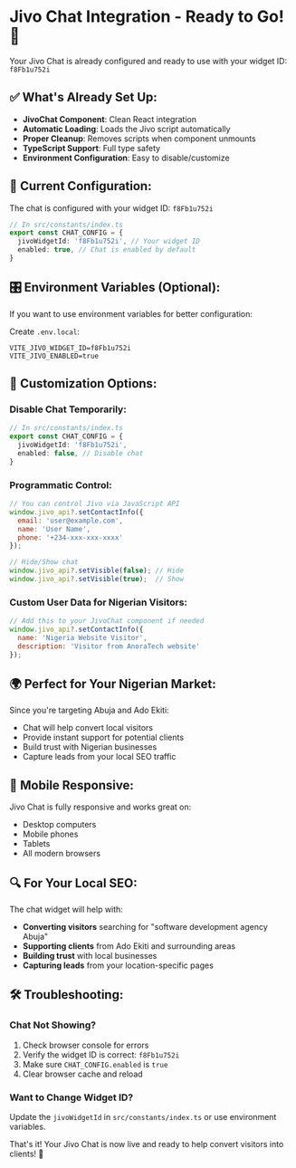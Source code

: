 # Jivo Chat Integration - Ready to Go! 🎉

Your Jivo Chat is already configured and ready to use with your widget ID: `f8Fb1u752i`

## ✅ What's Already Set Up:

- **JivoChat Component**: Clean React integration
- **Automatic Loading**: Loads the Jivo script automatically
- **Proper Cleanup**: Removes scripts when component unmounts
- **TypeScript Support**: Full type safety
- **Environment Configuration**: Easy to disable/customize

## 🚀 Current Configuration:

The chat is configured with your widget ID: `f8Fb1u752i`

```typescript
// In src/constants/index.ts
export const CHAT_CONFIG = {
  jivoWidgetId: 'f8Fb1u752i', // Your widget ID
  enabled: true, // Chat is enabled by default
}
```

## 🎛️ Environment Variables (Optional):

If you want to use environment variables for better configuration:

Create `.env.local`:
```env
VITE_JIVO_WIDGET_ID=f8Fb1u752i
VITE_JIVO_ENABLED=true
```

## 🔧 Customization Options:

### Disable Chat Temporarily:
```typescript
// In src/constants/index.ts
export const CHAT_CONFIG = {
  jivoWidgetId: 'f8Fb1u752i',
  enabled: false, // Disable chat
}
```

### Programmatic Control:
```javascript
// You can control Jivo via JavaScript API
window.jivo_api?.setContactInfo({
  email: 'user@example.com',
  name: 'User Name',
  phone: '+234-xxx-xxx-xxxx'
});

// Hide/Show chat
window.jivo_api?.setVisible(false); // Hide
window.jivo_api?.setVisible(true);  // Show
```

### Custom User Data for Nigerian Visitors:
```javascript
// Add this to your JivoChat component if needed
window.jivo_api?.setContactInfo({
  name: 'Nigeria Website Visitor',
  description: 'Visitor from AnoraTech website'
});
```

## 🌍 Perfect for Your Nigerian Market:

Since you're targeting Abuja and Ado Ekiti:
- Chat will help convert local visitors
- Provide instant support for potential clients
- Build trust with Nigerian businesses
- Capture leads from your local SEO traffic

## 📱 Mobile Responsive:

Jivo Chat is fully responsive and works great on:
- Desktop computers
- Mobile phones
- Tablets
- All modern browsers

## 🔍 For Your Local SEO:

The chat widget will help with:
- **Converting visitors** searching for "software development agency Abuja"
- **Supporting clients** from Ado Ekiti and surrounding areas
- **Building trust** with local businesses
- **Capturing leads** from your location-specific pages

## 🛠️ Troubleshooting:

### Chat Not Showing?
1. Check browser console for errors
2. Verify the widget ID is correct: `f8Fb1u752i`
3. Make sure `CHAT_CONFIG.enabled` is `true`
4. Clear browser cache and reload

### Want to Change Widget ID?
Update the `jivoWidgetId` in `src/constants/index.ts` or use environment variables.

That's it! Your Jivo Chat is now live and ready to help convert visitors into clients! 🚀